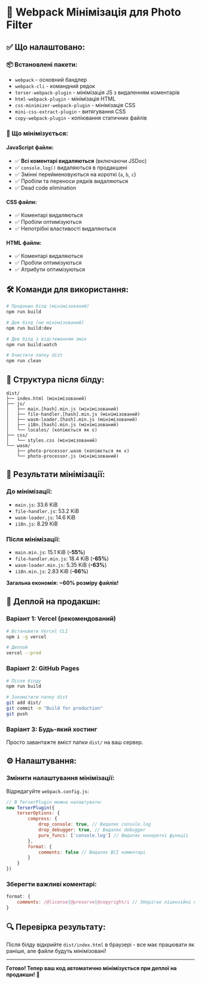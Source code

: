 # 🚀 Webpack Мінімізація для Photo Filter

## ✅ Що налаштовано:

### 📦 Встановлені пакети:
- `webpack` - основний бандлер
- `webpack-cli` - командний рядок
- `terser-webpack-plugin` - мінімізація JS з видаленням коментарів
- `html-webpack-plugin` - мінімізація HTML
- `css-minimizer-webpack-plugin` - мінімізація CSS
- `mini-css-extract-plugin` - витягування CSS
- `copy-webpack-plugin` - копіювання статичних файлів

### 🎯 Що мінімізується:

#### JavaScript файли:
- ✅ **Всі коментарі видаляються** (включаючи JSDoc)
- ✅ `console.log()` видаляються в продакшені
- ✅ Змінні перейменовуються на короткі (`a`, `b`, `c`)
- ✅ Пробіли та переноси рядків видаляються
- ✅ Dead code elimination

#### CSS файли:
- ✅ Коментарі видаляються
- ✅ Пробіли оптимізуються
- ✅ Непотрібні властивості видаляються

#### HTML файли:
- ✅ Коментарі видаляються
- ✅ Пробіли оптимізуються
- ✅ Атрибути оптимізуються

## 🛠️ Команди для використання:

```bash
# Продакшн білд (мінімізований)
npm run build

# Дев білд (не мінімізований)
npm run build:dev

# Дев білд з відстеженням змін
npm run build:watch

# Очистити папку dist
npm run clean
```

## 📁 Структура після білду:

```
dist/
├── index.html (мінімізований)
├── js/
│   ├── main.[hash].min.js (мінімізований)
│   ├── file-handler.[hash].min.js (мінімізований)
│   ├── wasm-loader.[hash].min.js (мінімізований)
│   ├── i18n.[hash].min.js (мінімізований)
│   └── locales/ (копіюється як є)
├── css/
│   └── styles.css (мінімізований)
└── wasm/
    ├── photo-processor.wasm (копіюється як є)
    └── photo-processor.js (мінімізований)
```

## 🎯 Результати мінімізації:

### До мінімізації:
- `main.js`: 33.6 KiB
- `file-handler.js`: 53.2 KiB
- `wasm-loader.js`: 14.6 KiB
- `i18n.js`: 8.29 KiB

### Після мінімізації:
- `main.min.js`: 15.1 KiB (**-55%**)
- `file-handler.min.js`: 18.4 KiB (**-65%**)
- `wasm-loader.min.js`: 5.35 KiB (**-63%**)
- `i18n.min.js`: 2.83 KiB (**-66%**)

**Загальна економія: ~60% розміру файлів!**

## 🚀 Деплой на продакшн:

### Варіант 1: Vercel (рекомендований)
```bash
# Встановити Vercel CLI
npm i -g vercel

# Деплой
vercel --prod
```

### Варіант 2: GitHub Pages
```bash
# Після білду
npm run build

# Закомітити папку dist
git add dist/
git commit -m "Build for production"
git push
```

### Варіант 3: Будь-який хостинг
Просто завантажте вміст папки `dist/` на ваш сервер.

## ⚙️ Налаштування:

### Змінити налаштування мінімізації:
Відредагуйте `webpack.config.js`:

```javascript
// В TerserPlugin можна налаштувати:
new TerserPlugin({
    terserOptions: {
        compress: {
            drop_console: true, // Видаляє console.log
            drop_debugger: true, // Видаляє debugger
            pure_funcs: ['console.log'] // Видаляє конкретні функції
        },
        format: {
            comments: false // Видаляє ВСІ коментарі
        }
    }
})
```

### Зберегти важливі коментарі:
```javascript
format: {
    comments: /@license|@preserve|@copyright/i // Зберігає ліцензійні коментарі
}
```

## 🔍 Перевірка результату:

Після білду відкрийте `dist/index.html` в браузері - все має працювати як раніше, але файли будуть мінімізовані!

---

**Готово! Тепер ваш код автоматично мінімізується при деплої на продакшн! 🎉**
